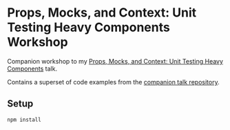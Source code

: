 # Props, Mocks, and Context: Unit Testing Heavy Components Workshop

Companion workshop to my [Props, Mocks, and Context: Unit Testing Heavy Components](https://1drv.ms/p/s!AvUc1cvPrJnWvtMop28KDmFo0iZApg?e=FpLgRA) talk.

Contains a superset of code examples from the [companion talk repository](https://github.com/JoshuaKGoldberg/props-mocks-and-context-talk).

## Setup

```shell
npm install
```
